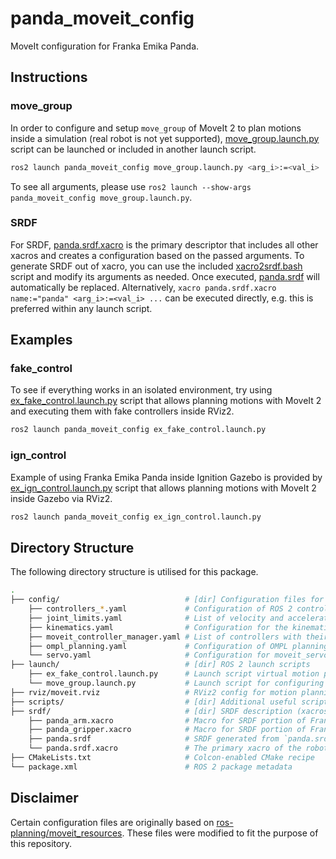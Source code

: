 # panda_moveit_config

MoveIt configuration for Franka Emika Panda.

## Instructions

### move_group

In order to configure and setup `move_group` of MoveIt 2 to plan motions inside a simulation (real robot is not yet supported), [move_group.launch.py](./launch/move_group.launch.py) script can be launched or included in another launch script.

```bash
ros2 launch panda_moveit_config move_group.launch.py <arg_i>:=<val_i>
```

To see all arguments, please use `ros2 launch --show-args panda_moveit_config move_group.launch.py`.

### SRDF

For SRDF, [panda.srdf.xacro](./srdf/panda.srdf.xacro) is the primary descriptor that includes all other xacros and creates a configuration based on the passed arguments. To generate SRDF out of xacro, you can use the included [xacro2srdf.bash](./scripts/xacro2srdf.bash) script and modify its arguments as needed. Once executed, [panda.srdf](./srdf/panda.srdf) will automatically be replaced. Alternatively, `xacro panda.srdf.xacro name:="panda" <arg_i>:=<val_i> ...` can be executed directly, e.g. this is preferred within any launch script.

## Examples

### fake_control

To see if everything works in an isolated environment, try using [ex_fake_control.launch.py](./launch/ex_fake_control.launch.py) script that allows planning motions with MoveIt 2 and executing them with fake controllers inside RViz2.

```bash
ros2 launch panda_moveit_config ex_fake_control.launch.py
```

### ign_control

Example of using Franka Emika Panda inside Ignition Gazebo is provided by [ex_ign_control.launch.py](./launch/ex_ign_control.launch.py) script that allows planning motions with MoveIt 2 inside Gazebo via RViz2.

```bash
ros2 launch panda_moveit_config ex_ign_control.launch.py
```

## Directory Structure

The following directory structure is utilised for this package.

```bash
.
├── config/                            # [dir] Configuration files for MoveIt 2
    ├── controllers_*.yaml             # Configuration of ROS 2 controllers for different command interfaces
    ├── joint_limits.yaml              # List of velocity and acceleration joint limits
    ├── kinematics.yaml                # Configuration for the kinematic solver
    ├── moveit_controller_manager.yaml # List of controllers with their type and action namespace for use with MoveIt 2
    ├── ompl_planning.yaml             # Configuration of OMPL planning and specific planners
    └── servo.yaml                     # Configuration for moveit_servo
├── launch/                            # [dir] ROS 2 launch scripts
    ├── ex_fake_control.launch.py      # Launch script virtual motion planning and execution inside RViz2
    └── move_group.launch.py           # Launch script for configuring and setting up move_group of MoveIt 2
├── rviz/moveit.rviz                   # RViz2 config for motion planning with MoveIt 2
├── scripts/                           # [dir] Additional useful scripts
├── srdf/                              # [dir] SRDF description (xacros)
    ├── panda_arm.xacro                # Macro for SRDF portion of Franka Emika Panda arm
    ├── panda_gripper.xacro            # Macro for SRDF portion of Franka Emika Panda gripper
    ├── panda.srdf                     # SRDF generated from `panda.srdf.xacro`
    └── panda.srdf.xacro               # The primary xacro of the robot that combines both arm and gripper
├── CMakeLists.txt                     # Colcon-enabled CMake recipe
└── package.xml                        # ROS 2 package metadata
```

## Disclaimer

Certain configuration files are originally based on [ros-planning/moveit_resources](https://github.com/ros-planning/moveit_resources/tree/ros2/panda_moveit_config). These files were modified to fit the purpose of this repository.
